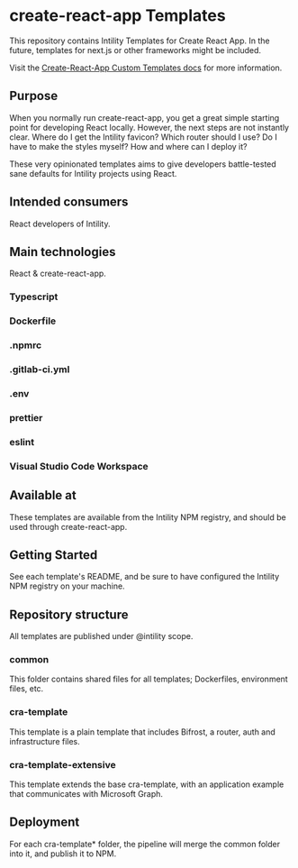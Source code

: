 # create-react-app Templates

This repository contains Intility Templates for Create React App. In the future, templates for next.js or other frameworks might be included.

Visit the [Create-React-App Custom Templates docs](https://create-react-app.dev/docs/custom-templates/) for more information.

## Purpose

When you normally run create-react-app, you get a great simple starting point for developing React locally. However, the next steps are not instantly clear. Where do I get the Intility favicon? Which router should I use? Do I have to make the styles myself? How and where can I deploy it?  

These very opinionated templates aims to give developers battle-tested sane defaults for Intility projects using React.

## Intended consumers

React developers of Intility.

## Main technologies

React & create-react-app.

### Typescript
### Dockerfile
### .npmrc
### .gitlab-ci.yml
### .env
### prettier
### eslint
### Visual Studio Code Workspace

## Available at

These templates are available from the Intility NPM registry, and should be used through create-react-app.

## Getting Started

See each template's README, and be sure to have configured the Intility NPM registry on your machine.

## Repository structure
All templates are published under @intility scope.

### common
This folder contains shared files for all templates; Dockerfiles, environment files, etc.

### cra-template
This template is a plain template that includes Bifrost, a router, auth and infrastructure files.

### cra-template-extensive
This template extends the base cra-template, with an application example that communicates with Microsoft Graph.

## Deployment

For each cra-template* folder, the pipeline will merge the common folder into it, and publish it to NPM.